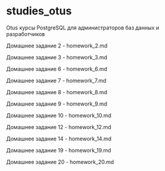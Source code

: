 # studies_otus
Otus курсы PostgreSQL для администраторов баз данных и разработчиков 

Домашнее задание 2 - homework_2.md 

Домашнее задание 3 - homework_3.md

Домашнее задание 6 - homework_6.md

Домашнее задание 7 - homework_7.md

Домашнее задание 8 - homework_8.md

Домашнее задание 9 - homework_9.md

Домашнее задание 10 - homework_10.md

Домашнее задание 12 - homework_12.md

Домашнее задание 14 - homework_14.md

Домашнее задание 19 - homework_19.md

Домашнее задание 20 - homework_20.md

